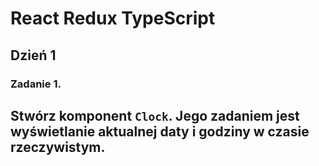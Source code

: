 # React Redux TypeScript

## Dzień 1
### Zadanie 1.

Stwórz komponent `Clock`. Jego zadaniem jest wyświetlanie aktualnej daty i godziny w czasie rzeczywistym.
-
